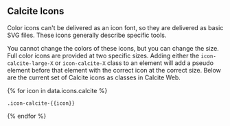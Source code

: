 ## Calcite Icons

Color icons can't be delivered as an icon font, so they are delivered as basic SVG files. These icons generally describe specific tools.

You cannot change the colors of these icons, but you can change the size. Full color icons are provided at two specific sizes. Adding either the `icon-calcite-large-X` or `icon-calcite-X` class to an element will add a pseudo element before that element with the correct icon at the correct size. Below are the current set of Calcite icons as classes in Calcite Web.

<div class="block-group block-group-3-up">
{% for icon in data.icons.calcite %}
<div class="block">
<a href="" class="icon-calcite-large-{{icon}}" aria-label="{{icon}}"></a>
<a href="" class="gutter-left-1 icon-calcite-{{icon}}" aria-label="{{icon}}"></a>
<p class="trailer-1"><code class="font-size--3">.icon-calcite-{{icon}}</code></p>
</div>
{% endfor %}
</div>
